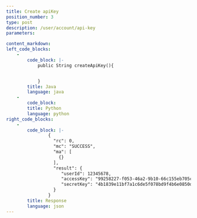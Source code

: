 ```yaml
---
title: Create apiKey
position_number: 3
type: post
description: /user/account/api-key
parameters:

content_markdown:
left_code_blocks:
    -
        code_block: |-
            public String createApiKey(){


            }
        title: Java
        language: java
    -
        code_block:
        title: Python
        language: python
right_code_blocks:
    -
        code_block: |-
                {
                  "rc": 0,
                  "mc": "SUCCESS",
                  "ma": [
                    {}
                  ],
                  "result": {
                     "userId": 12345678,                                        //user id
                     "accessKey": "99258227-f053-46a2-9b10-66c155eb705c",       //encryption key
                     "secretKey": "4b1839e11bf7a1c6de5f078bd9f4b6e0850da3cf"    //encryption string
                  }
                }
        title: Response
        language: json
---
```


